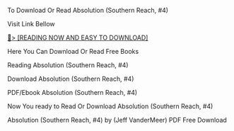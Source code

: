 To Download Or Read Absolution (Southern Reach, #4)

Visit Link Bellow

<a href="https://uk.ebookarea.xyz/?book=210367505-absolution">📖&gt; [READING NOW AND EASY TO DOWNLOAD]</a>

Here You Can Download Or Read Free Books

Reading Absolution (Southern Reach, #4)

Download Absolution (Southern Reach, #4)

PDF/Ebook Absolution (Southern Reach, #4)

Now You ready to Read Or Download Absolution (Southern Reach, #4)

Absolution (Southern Reach, #4) by (Jeff VanderMeer) PDF Free Download
